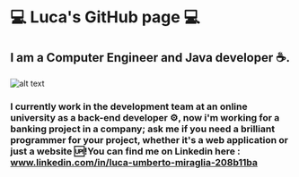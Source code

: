 # 💻 Luca's GitHub page 💻
## I am a Computer Engineer and Java developer ☕.
![alt text](https://user-images.githubusercontent.com/65346271/97787292-6b66e980-1bb1-11eb-9512-f94e07629f4b.jpg)
### I currently work in the development team at an online university as a back-end developer ⚙️, now i'm working for a banking project in a company; ask me if you need a brilliant programmer for your project, whether it's a web application or just a website 🆙!You can find me on Linkedin here : www.linkedin.com/in/luca-umberto-miraglia-208b11ba

<!--
**LucaUmberto91/LucaUmberto91** is a ✨ _special_ ✨ repository because its `README.md` (this file) appears on your GitHub profile.

Here are some ideas to get you started:

- 🔭 I’m currently working on ...
- 🌱 I’m currently learning ...
- 👯 I’m looking to collaborate on ...
- 🤔 I’m looking for help with ...
- 💬 Ask me about ...
- 📫 How to reach me: ...
- 😄 Pronouns: ...
- ⚡ Fun fact: ...
-->
